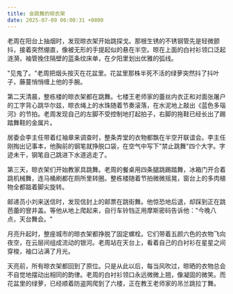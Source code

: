 ```yaml
---
title: 会跳舞的晾衣架
date: 2025-07-09 06:00:31 +0800
---
```


老周在阳台上抽烟时，发现晾衣架开始跳探戈。那根生锈的不锈钢管先是轻微颤抖，接着突然绷直，像被无形的手提起似的悬在半空。晾在上面的白衬衫领口泛起涟漪，袖管挽住隔壁的蓝条纹床单，在夕阳里划出优雅的弧线。

"见鬼了。"老周把烟头按灭在花盆里。花盆里那株半死不活的绿萝突然抖了抖叶子，藤蔓悄悄缠上他的手腕。

第二天清晨，整栋楼的晾衣架都在跳舞。七楼王老师家的蕾丝内衣正和对面张屠户的工字背心跳华尔兹，晾衣绳上的水珠随着节奏滚落，在水泥地上敲出《蓝色多瑙河》的节拍。老周发现自己的左脚不受控制地打起拍子，右脚的拖鞋已经长出了踢踏舞鞋的金属片。

居委会李主任带着红袖章来调查时，整条弄堂的衣物都飘在半空开联谊会。李主任刚掏出记事本，他胸前的钢笔就挣脱口袋，在空气中写下"禁止跳舞"四个大字。字迹未干，钢笔自己跳进下水道逃走了。

第三天，晾衣架们开始教家具跳舞。老周的餐桌用四条腿跳踢踏舞，冰箱门开合着跳机械舞，连马桶刷都在厕所里转圈。整栋楼随着节拍微微摇晃，窗台上的多肉植物全都踮着脚尖旋转。

邮递员小刘来送信时，发现信封上的邮票在跳街舞。他惊恐地后退，却踩到正在跳芭蕾的窨井盖。等他从地上爬起来，自行车铃铛正用摩斯密码告诉他："今晚八点，天台舞会。"

月亮升起时，整座城市的晾衣架都挣脱了固定螺栓。它们带着五颜六色的衣物飞向夜空，在云层间组成流动的银河。老周站在天台上，看着自己的白衬衫在星星之间穿梭，袖口沾满了月光。

天亮前，所有晾衣架都回到了原位。只是从此以后，每当风吹过，晾晒的衣物总会不自觉地摆动出相同的韵律。老周的白衬衫领口永远微微上翘，像凝固的微笑。而花盆里的绿萝，已经顺着防盗网爬到了六楼，正在教王老师家的吊兰跳拉丁舞。
